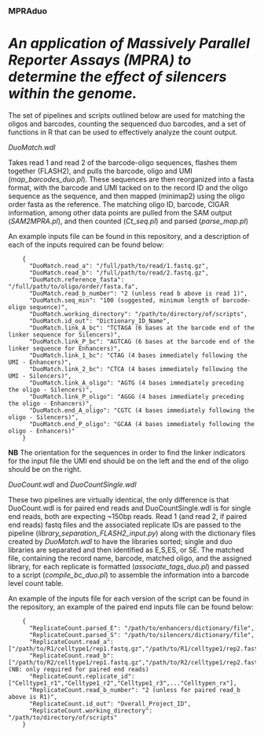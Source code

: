 ### MPRAduo

# *An application of Massively Parallel Reporter Assays (MPRA) to determine the effect of silencers within the genome.*

The set of pipelines and scripts outlined below are used for matching the oligos and barcodes, counting the sequenced duo barcodes, and a set of functions in R that can be used to effectively analyze the count output.

_DuoMatch.wdl_

Takes read 1 and read 2 of the barcode-oligo sequences, flashes them together (FLASH2), and pulls the barcode, oligo and UMI (*map_barcodes_duo.pl*). These sequences are then reorganized into a fasta format, with the barcode and UMI tacked on to the record ID and the oligo sequence as the sequence, and then mapped (minimap2) using the oligo order fasta as the reference. The matching oligo ID, barcode, CIGAR information, among other data points are pulled from the SAM output (*SAM2MPRA.pl*), and then counted (*Ct_seq.pl*) and parsed (*parse_map.pl*)

An example inputs file can be found in this repository, and a description of each of the inputs required can be found below:

```
    {
      "DuoMatch.read_a": "/full/path/to/read/1.fastq.gz",
      "DuoMatch.read_b": "/full/path/to/read/2.fastq.gz",
      "DuoMatch.reference_fasta": "/full/path/to/oligo/order/fasta.fa",
      "DuoMatch.read_b_number": "2 (unless read b above is read 1)",
      "DuoMatch.seq_min": "100 (suggested, minimum length of barcode-oligo sequence)",
      "DuoMatch.working_directory": "/path/to/directory/of/scripts",
      "DuoMatch.id_out": "Dictionary_ID_Name",
      "DuoMatch.link_A_bc": "TCTAGA (6 bases at the barcode end of the linker sequence for Silencers)",
      "DuoMatch.link_P_bc": "AGTCAG (6 bases at the barcode end of the linker sequence for Enhancers)",
      "DuoMatch.link_1_bc": "CTAG (4 bases immediately following the UMI - Enhancers)",
      "DuoMatch.link_2_bc": "CTCA (4 bases immediately following the UMI - Silencers)",
      "DuoMatch.link_A_oligo": "AGTG (4 bases immediately preceding the oligo - Silencers)",
      "DuoMatch.link_P_oligo": "AGGG (4 bases immediately preceding the oligo - Enhancers)",
      "DuoMatch.end_A_oligo": "CGTC (4 bases immediately following the oligo - Silencers)",
      "DuoMatch.end_P_oligo": "GCAA (4 bases immediately following the oligo - Enhancers)"
    }
```

**NB** The orientation for the sequences in order to find the linker indicators for the input file the UMI end should be on the left and the end of the oligo should be on the right.

_DuoCount.wdl_ and _DuoCountSingle.wdl_

These two pipelines are virtually identical, the only difference is that DuoCount.wdl is for paired end reads and DuoCountSingle.wdl is for single end reads, both are expecting ~150bp reads. Read 1 (and read 2, if paired end reads) fastq files and the associated replicate IDs are passed to the pipeline (*library_separation_FLASH2_input.py*) along with the dictionary files created by _DuoMatch.wdl_ to have the libraries sorted; single and duo libraries are separated and then identified as E,S,ES, or SE. The matched file, containing the record name, barcode, matched oligo, and the assigned library, for each replicate is formatted (*associate_tags_duo.pl*) and passed to a script (*compile_bc_duo.pl*) to assemble the information into a barcode level count table.

An example of the inputs file for each version of the script can be found in the repository, an example of the paired end inputs file can be found below:

```
    {
      "ReplicateCount.parsed_E": "/path/to/enhancers/dictionary/file",
      "ReplicateCount.parsed_S": "/path/to/silencers/dictionary/file",
      "ReplicateCount.read_a": ["/path/to/R1/celltype1/rep1.fastq.gz","/path/to/R1/celltype1/rep2.fastq.gz","/path/to/R1/celltype1/rep3.fastq.gz",...,"/path/to/R1/celltypen/repx.fastq.gz"],
      "ReplicateCount.read_b": ["/path/to/R2/celltype1/rep1.fastq.gz","/path/to/R2/celltype1/rep2.fastq.gz","/path/to/R2/celltype1/rep3.fastq.gz",...,"/path/to/R2/celltypen/repx.fastq.gz"], (NB: only required for paired end reads)
      "ReplicateCount.replicate_id": ["Celltype1_r1","Celltype1_r2","Celltype1_r3",..."Celltypen_rx"],
      "ReplicateCount.read_b_number": "2 (unless for paired read_b above is R1)",
      "ReplicateCount.id_out": "Overall_Project_ID",
      "ReplicateCount.working_directory": "/path/to/directory/of/scripts"
    }
```
